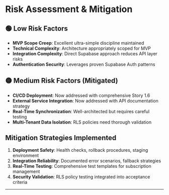 # Risk Assessment & Mitigation

## 🟢 Low Risk Factors

- **MVP Scope Creep**: Excellent ultra-simple discipline maintained
- **Technical Complexity**: Architecture appropriately scoped for MVP
- **Integration Complexity**: Direct Supabase approach reduces API layer risks
- **Authentication Security**: Leverages proven Supabase Auth patterns

## 🟡 Medium Risk Factors (Mitigated)

- **CI/CD Deployment**: Now addressed with comprehensive Story 1.6
- **External Service Integration**: Now addressed with API documentation strategy
- **Real-Time Synchronization**: Well-architected but requires careful testing
- **Multi-Tenant Data Isolation**: RLS policies need thorough validation

## Mitigation Strategies Implemented

1. **Deployment Safety**: Health checks, rollback procedures, staging environment
2. **Integration Reliability**: Documented error scenarios, fallback strategies
3. **Real-Time Testing**: Comprehensive test templates for subscription management
4. **Security Validation**: RLS policy testing integrated into acceptance criteria

---
